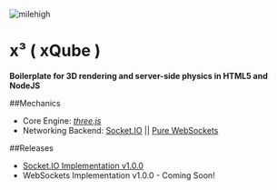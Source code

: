 ![milehigh](https://cloud.githubusercontent.com/assets/16991015/21538389/85cd3e8a-cd51-11e6-81d6-0b80d6899116.png)
# x³ ( xQube )

**Boilerplate for 3D rendering and server-side physics in HTML5 and NodeJS**

##Mechanics
* Core Engine: [*three.js*](https://threejs.org/)
* Networking Backend: [Socket.IO](http://socket.io/) || [Pure WebSockets](https://github.com/xseano/xQube/tree/master/server/src/lib/)

##Releases
* [Socket.IO Implementation v1.0.0](https://github.com/xseano/xQube/releases/tag/v1.0.0-Socket.IO)
* WebSockets Implementation v1.0.0 - Coming Soon!
